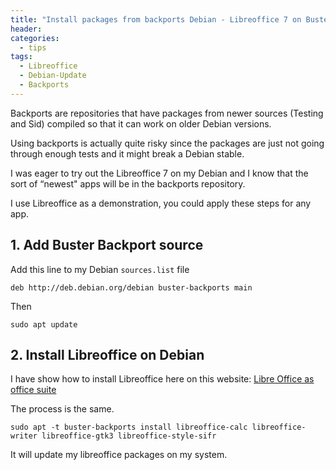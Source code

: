 ```yaml
---
title: "Install packages from backports Debian - Libreoffice 7 on Buster"
header:
categories:
  - tips
tags:
  - Libreoffice
  - Debian-Update
  - Backports
---
```

Backports are repositories that have packages from newer sources (Testing and Sid) compiled so that it can work on older Debian versions.

Using backports is actually quite risky since the packages are just not going through enough tests and it might break a Debian stable.
 
I was eager to try out the Libreoffice 7 on my Debian and I know that the sort of “newest" apps will be in the backports repository.

I use Libreoffice as a demonstration, you could apply these steps for any app.

## 1. Add Buster Backport source

Add this line to my Debian `sources.list` file
```shell
deb http://deb.debian.org/debian buster-backports main
```
Then
```shell
sudo apt update
```
## 2. Install Libreoffice on Debian

I have show how to install Libreoffice here on this website: [Libre Office as office suite](https://www.ubuntuopenbox.com/lessons/m53-office-apps-for-ubuntu-openbox/#1-libreoffice-as-office-suite)

The process is the same.
```shell
sudo apt -t buster-backports install libreoffice-calc libreoffice-writer libreoffice-gtk3 libreoffice-style-sifr
```
It will update my libreoffice packages on my system. 
